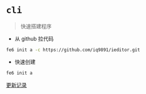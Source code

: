 # `cli`

> 快速搭建程序

- 从 github 拉代码
  
```bash
fe6 init a -c https://github.com/iq9891/ieditor.git
```

- 快速创建

```bash
fe6 init a
```

[更新记录](https://github.com/fe6/cli/blob/master/packages/cli/CHANGELOG.md)
